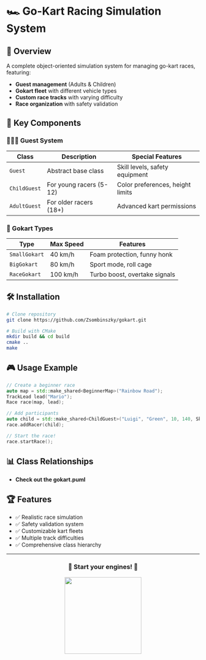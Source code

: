 # 🏎️ Go-Kart Racing Simulation System

## 🌟 Overview

A complete object-oriented simulation system for managing go-kart races, featuring:

- **Guest management** (Adults & Children)
- **Gokart fleet** with different vehicle types
- **Custom race tracks** with varying difficulty
- **Race organization** with safety validation

## 🧩 Key Components

### 🧑‍🤝‍🧑 Guest System

| Class        | Description             | Special Features                 |
|--------------|-------------------------|----------------------------------|
| `Guest`      | Abstract base class     | Skill levels, safety equipment   |
| `ChildGuest` | For young racers (5-12) | Color preferences, height limits |
| `AdultGuest` | For older racers (18+)  | Advanced kart permissions        |

### 🚗 Gokart Types

| Type          | Max Speed | Features                      |
|---------------|-----------|-------------------------------|
| `SmallGokart` | 40 km/h   | Foam protection, funny honk   |
| `BigGokart`   | 80 km/h   | Sport mode, roll cage         |
| `RaceGokart`  | 100 km/h  | Turbo boost, overtake signals |

## 🛠️ Installation

```bash
# Clone repository
git clone https://github.com/Zsombinszky/gokart.git

# Build with CMake
mkdir build && cd build
cmake ..
make
```

## 🎮 Usage Example

```cpp
// Create a beginner race
auto map = std::make_shared<BeginnerMap>("Rainbow Road");
TrackLead lead("Mario");
Race race(map, lead);

// Add participants
auto child = std::make_shared<ChildGuest>("Luigi", "Green", 10, 140, SkillLevel::Beginner);
race.addRacer(child);

// Start the race!
race.startRace();
```

## 📊 Class Relationships

- **Check out the gokart.puml**

## 🏆 Features

- ✅ Realistic race simulation
- ✅ Safety validation system
- ✅ Customizable kart fleets
- ✅ Multiple track difficulties
- ✅ Comprehensive class hierarchy

---

<div align="center">
  <h3>🚀 Start your engines! 🚀</h3>
  <img src="https://media.giphy.com/media/3o7TKSjRrfIPjeiVyM/giphy.gif" width="200">
</div>



